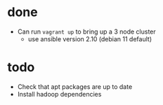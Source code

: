 # done
- Can run `vagrant up` to bring up a 3 node cluster
  - use ansible version 2.10 (debian 11 default)

# todo
- Check that apt packages are up to date
- Install hadoop dependencies
